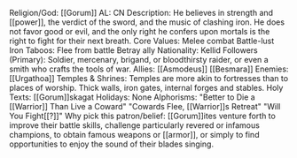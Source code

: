 Religion/God: [[Gorum]]
AL: CN
Description: He believes in strength and [[power]], the verdict of the sword, and the music of clashing iron. 
He does not favor good or evil, and the only right he confers upon mortals is the right to
fight for their next breath. 
Core Values: Melee combat
Battle-lust
Iron
Taboos: Flee from battle
Betray ally
Nationality: Kellid
Followers (Primary): Soldier, mercenary, brigand, or 
bloodthirsty raider, or even a smith
who crafts the tools of war. 
Allies: [[Asmodeus]]
[[Besmara]]
Enemies: [[Urgathoa]]
Temples & Shrines: Temples are more akin to fortresses than
to places of worship. Thick walls, iron 
gates, internal forges and stables.
Holy Texts: [[Gorum]]skagat
Holidays: None
Alphorisms: "Better to Die a [[Warrior]] Than Live a Coward"
"Cowards Flee, [[Warrior]]s Retreat"
"Will You Fight[[?]]"
Why pick this patron/belief: [[Gorum]]ites venture forth to improve their battle skills, challenge particularly
revered or infamous champions, to obtain famous weapons or [[armor]], 
or simply to find opportunities to enjoy the sound of their blades singing.
